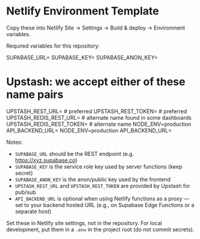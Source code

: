 # Netlify Environment Template

Copy these into Netlify Site → Settings → Build & deploy → Environment variables.

Required variables for this repository:

SUPABASE_URL=
SUPABASE_KEY=
SUPABASE_ANON_KEY=

# Upstash: we accept either of these name pairs

UPSTASH_REST_URL= # preferred
UPSTASH_REST_TOKEN= # preferred
UPSTASH_REDIS_REST_URL= # alternate name found in some dashboards
UPSTASH_REDIS_REST_TOKEN= # alternate name
NODE_ENV=production
API_BACKEND_URL=
NODE_ENV=production
API_BACKEND_URL=

Notes:

- `SUPABASE_URL` should be the REST endpoint (e.g. https://xyz.supabase.co)
- `SUPABASE_KEY` is the service role key used by server functions (keep secret)
- `SUPABASE_ANON_KEY` is the anon/public key used by the frontend
- `UPSTASH_REST_URL` and `UPSTASH_REST_TOKEN` are provided by Upstash for pub/sub
- `API_BACKEND_URL` is optional when using Netlify functions as a proxy — set to your backend hosted URL (e.g., on Supabase Edge Functions or a separate host)

Set these in Netlify site settings, not in the repository. For local development, put them in a `.env` in the project root (do not commit secrets).
